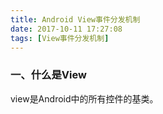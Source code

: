 ```yaml
---
title: Android View事件分发机制
date: 2017-10-11 17:27:08
tags: [View事件分发机制]
---
```


### 一、什么是View

view是Android中的所有控件的基类。
